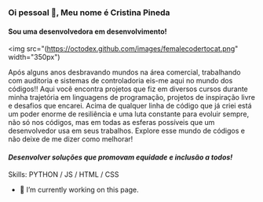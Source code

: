 ### Oi pessoal 👋, Meu nome é Cristina Pineda

#### Sou uma desenvolvedora em desenvolvimento!
<img src="(https://octodex.github.com/images/femalecodertocat.png"  width="350px")


Após alguns anos desbravando mundos na área comercial, trabalhando com auditoria e sistemas de controladoria eis-me aqui no mundo dos códigos!! 
Aqui você encontra projetos que fiz em diversos cursos durante minha  trajetória em linguagens de programação, projetos de inspiração livre e desafios que encarei. Acima de qualquer linha de código que já criei está um poder enorme de resiliência e uma luta constante para evoluir sempre, não só nos códigos, mas em todas as esferas possíveis que um desenvolvedor usa em seus trabalhos. 
Explore esse mundo de códigos e não deixe de me dizer como melhorar! 

#### *Desenvolver soluções que promovam equidade e inclusão a todos!*


Skills: PYTHON / JS / HTML / CSS 



- 🔭 I’m currently working on this page. 




